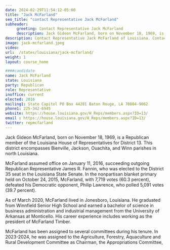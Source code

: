 ```yaml
---
date: 2024-02-29T11:54:12-05:00
title: "Jack McFarland"
seo_title: "contact Representative Jack McFarland"
subheader:
     greeting: Contact Representative Jack McFarland
     description: Jack Gideon McFarland, born on November 18, 1969, is a Republican member of the Louisiana House of Representatives for District 13. This district encompasses Bienville, Jackson, Ouachita, and Winn parishes in north Louisiana.
description: Contact Representative Jack McFarland of Louisiana. Contact information for Jack McFarland includes email address, phone number, and mailing address.
image: jack-mcfarland.jpeg
video:
url:  /states/louisiana/jack-mcfarland/
weight: 1
layout: course_home

####candidate
name: Jack McFarland
state: Louisiana
party: Republican
role: Representative
inoffice: current
elected: 2016
mailing1: State Capitol PO Box 44281 Baton Rouge, LA 70804-9062
phone1: 225-342-6945
website: https://house.louisiana.gov/H_Reps/members.aspx?ID=13/
email : https://house.louisiana.gov/H_Reps/members.aspx?ID=13/
twitter: repmcfarland
---
```


Jack Gideon McFarland, born on November 18, 1969, is a Republican member of the Louisiana House of Representatives for District 13. This district encompasses Bienville, Jackson, Ouachita, and Winn parishes in north Louisiana.

McFarland assumed office on January 11, 2016, succeeding outgoing Republican Representative James R. Fannin, who was elected to the District 35 seat in the Louisiana State Senate. In the nonpartisan blanket primary held on October 24, 2015, McFarland, with 7,719 votes (60.3 percent), defeated his Democratic opponent, Philip Lawrence, who polled 5,091 votes (39.7 percent).

As of March 2020, McFarland lived in Jonesboro, Louisiana. He graduated from Winnfield Senior High School and earned a bachelor of science in business administration and industrial management from the University of Arkansas at Monticello. His career experience includes working as the president of McFarland Timber.

McFarland has been assigned to several committees during his tenure. In 2023-2024, he was assigned to the Agriculture, Forestry, Aquaculture and Rural Development Committee as Chairman, the Appropriations Committee,
